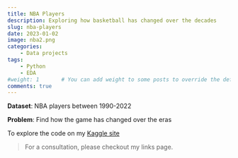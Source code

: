 ```yaml
---
title: NBA Players
description: Exploring how basketball has changed over the decades
slug: nba-players
date: 2023-01-02
image: nba2.png
categories:
    - Data projects
tags:
    - Python
    - EDA
#weight: 1       # You can add weight to some posts to override the default sorting (date descending)
comments: true
---
```


**Dataset**: NBA players between 1990-2022

**Problem**: Find how the game has changed over the eras

To explore the code on my [Kaggle site](https://www.kaggle.com/code/wilomentena/nba-players-eda-svm-visualisations)

> For a consultation, please checkout my links page.
